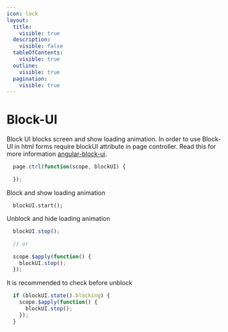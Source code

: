```yaml
---
icon: lock
layout:
  title:
    visible: true
  description:
    visible: false
  tableOfContents:
    visible: true
  outline:
    visible: true
  pagination:
    visible: true
---
```


# Block-UI

Block UI blocks screen and show loading animation. In order to use Block-UI in html forms require blockUI attribute in page controller. Read this for more information [angular-block-ui](https://github.com/McNull/angular-block-ui).

```javascript
  page.ctrl(function(scope, blockUI) {

  });
```

Block and show loading animation

```
  blockUI.start();
```

Unblock and hide loading animation

```javascript
  blockUI.stop();

  // or

  scope.$apply(function() {
    blockUI.stop();
  });
```

It is recommended to check before unblock

```javascript
  if (blockUI.state().blocking) {
    scope.$apply(function() {
      blockUI.stop();
    });
  }
```
